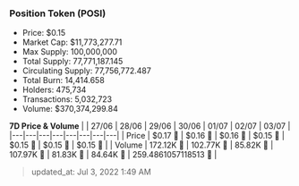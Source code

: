 
  ### Position Token (POSI)
  - Price: $0.15
  - Market Cap: $11,773,277.71
  - Max Supply: 100,000,000
  - Total Supply: 77,771,187.145
  - Circulating Supply: 77,756,772.487
  - Total Burn: 14,414.658
  - Holders: 475,734
  - Transactions: 5,032,723
  - Volume: $370,374,299.84

  **7D Price & Volume**
  | | 27&#x2F;06 | 28&#x2F;06 | 29&#x2F;06 | 30&#x2F;06 | 01&#x2F;07 | 02&#x2F;07 | 03&#x2F;07 |
  |---|---|---|---|---|---|---|---|
  | Price | $0.17 🔻 | $0.16 🔻 | $0.16 🔻 | $0.15 🔻 | $0.15 🔻 | $0.15 🔻 | $0.15 🔻 |
  | Volume | 172.12K 🚀 | 102.77K 🔻 | 85.82K 🔻 | 107.97K 🚀 | 81.83K 🔻 | 84.64K 🚀 | 259.4861057118513 🔻 |

  > updated_at: Jul 3, 2022 1:49 AM
